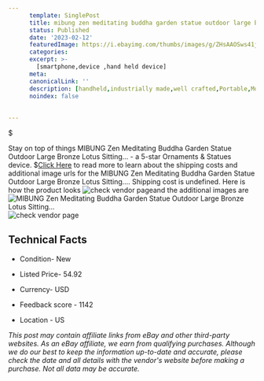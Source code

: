 ```yaml
---
      template: SinglePost
      title: mibung zen meditating buddha garden statue outdoor large bronze lotus sitting 
      status: Published
      date: '2023-02-12'
      featuredImage: https://i.ebayimg.com/thumbs/images/g/ZHsAAOSws41j1Exf/s-l225.jpg
      categories: 
      excerpt: >-
        [smartphone,device ,hand held device]
      meta:
      canonicalLink: ''
      description: [handheld,industrially made,well crafted,Portable,Mobile,Compact,Convenient,Lightweight,Maneuverable,Man-portable,Miniature,Carriable,Hand-held,Light,Holdable,Transportable,Mobile device,Pocket-sized,On-the-go,Wireless,Cordless,Compact size,Convenient size, smartphone,device ,hand held device]
      noindex: false
      
        
---
```

$

Stay on top of things MIBUNG Zen Meditating Buddha Garden Statue Outdoor Large Bronze Lotus Sitting... - a 5-star Ornaments & Statues device.
$[Click Here](https://www.ebay.com/itm/364124862141?hash=item54c78876bd%3Ag%3AZHsAAOSws41j1Exf&amdata=enc%3AAQAHAAAA4OZ1CW3MH2wsyHqV10RSU9RVMUTbknQhf44peNwvgv%2B9p6l2YP0V3uWBmtUF3WP7jCX3gdong7W8zV%2FXdhNSBxb2htaCjYJgPN8qfJD5axRlI3FxTJfMui%2F6021NTft%2BaINg2yprRd8rrT964JiBZbBvEi7TJ%2FRzQ3ECFhJrSxZCCzPASElGRpAcHDWvn4s15Ncs0gbpn1Ql7rTQxTSw%2FH5rSfDtHw5gQFIV%2F%2FzVWjPjT6tqOLtWPiwcw%2FK8daPnyw3z9a8eXVeT%2FqrTqhprD8of6lPn9Xy47J73yojfRGAx&mkevt=1&mkcid=1&mkrid=711-53200-19255-0&campid=%253CePNCampaignId%253E&customid=%253CreferenceId%253E&toolid=10049) to read more to learn about the shipping costs and additional image urls for the MIBUNG Zen Meditating Buddha Garden Statue Outdoor Large Bronze Lotus Sitting.... Shipping cost is undefined. Here is how the product looks ![check vendor page](https://i.ebayimg.com/thumbs/images/g/ZHsAAOSws41j1Exf/s-l225.jpg)and the additional images are![MIBUNG Zen Meditating Buddha Garden Statue Outdoor Large Bronze Lotus Sitting...](https://i.ebayimg.com/images/g/ZHsAAOSws41j1Exf/s-l500.jpg)![check vendor page](https://origin-galleryplus.ebayimg.com/ws/web/364124862141_2_0_1/225x225.jpg,https://origin-galleryplus.ebayimg.com/ws/web/364124862141_3_0_1/225x225.jpg,https://origin-galleryplus.ebayimg.com/ws/web/364124862141_4_0_1/225x225.jpg,https://origin-galleryplus.ebayimg.com/ws/web/364124862141_5_0_1/225x225.jpg,https://origin-galleryplus.ebayimg.com/ws/web/364124862141_6_0_1/225x225.jpg,https://origin-galleryplus.ebayimg.com/ws/web/364124862141_7_0_1/225x225.jpg,https://origin-galleryplus.ebayimg.com/ws/web/364124862141_8_0_1/225x225.jpg)



 ## Technical Facts 



     
      

 - Condition- New 


      

 - Listed Price- 54.92 


      

 - Currency- USD 


      

 - Feedback score - 1142 


      

 - Location - US 


      
      

 *_This post may contain affiliate links from eBay and other third-party websites. As an eBay affiliate, we earn from qualifying purchases. Although we do our best to keep the information up-to-date and accurate, please check the date and all details with the vendor's website before making a purchase. Not all data may be accurate._*






